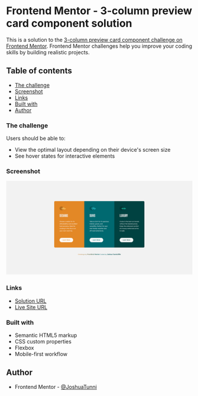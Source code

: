 # Frontend Mentor - 3-column preview card component solution

This is a solution to the [3-column preview card component challenge on Frontend Mentor](https://www.frontendmentor.io/challenges/3column-preview-card-component-pH92eAR2-). Frontend Mentor challenges help you improve your coding skills by building realistic projects.

## Table of contents

- [The challenge](#the-challenge)
- [Screenshot](#screenshot)
- [Links](#links)
- [Built with](#built-with)
- [Author](#author)

### The challenge

Users should be able to:

- View the optimal layout depending on their device's screen size
- See hover states for interactive elements

### Screenshot

![](./images/screenshot.png)

### Links

- [Solution URL](https://www.frontendmentor.io/solutions/3column-preview-card-component-flexbox-bem-euwxEF9wr)
- [Live Site URL](https://3-column-preview-card-component-admiring-fermi-dc4c7d.netlify.app/)

### Built with

- Semantic HTML5 markup
- CSS custom properties
- Flexbox
- Mobile-first workflow

## Author

- Frontend Mentor - [@JoshuaTunni](https://www.frontendmentor.io/profile/JoshuaTunni)
